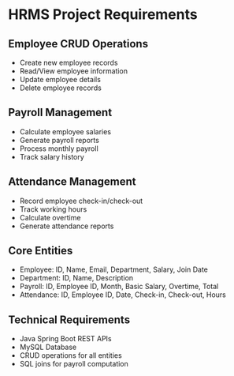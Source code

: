 # HRMS Project Requirements

## Employee CRUD Operations
- Create new employee records
- Read/View employee information
- Update employee details
- Delete employee records

## Payroll Management
- Calculate employee salaries
- Generate payroll reports
- Process monthly payroll
- Track salary history

## Attendance Management
- Record employee check-in/check-out
- Track working hours
- Calculate overtime
- Generate attendance reports

## Core Entities
- Employee: ID, Name, Email, Department, Salary, Join Date
- Department: ID, Name, Description
- Payroll: ID, Employee ID, Month, Basic Salary, Overtime, Total
- Attendance: ID, Employee ID, Date, Check-in, Check-out, Hours

## Technical Requirements
- Java Spring Boot REST APIs
- MySQL Database
- CRUD operations for all entities
- SQL joins for payroll computation